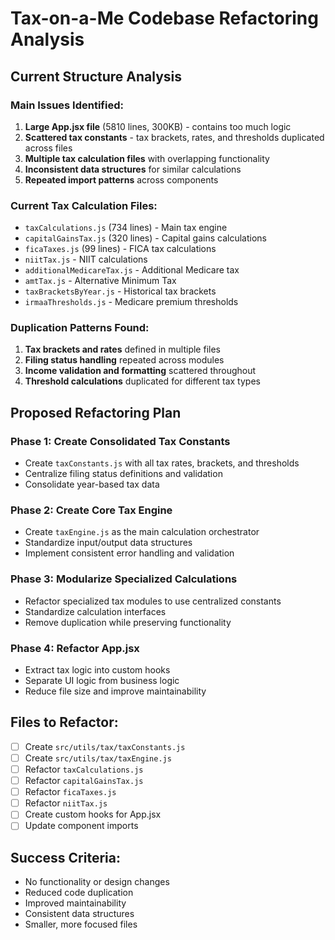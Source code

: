 # Tax-on-a-Me Codebase Refactoring Analysis

## Current Structure Analysis

### Main Issues Identified:
1. **Large App.jsx file** (5810 lines, 300KB) - contains too much logic
2. **Scattered tax constants** - tax brackets, rates, and thresholds duplicated across files
3. **Multiple tax calculation files** with overlapping functionality
4. **Inconsistent data structures** for similar calculations
5. **Repeated import patterns** across components

### Current Tax Calculation Files:
- `taxCalculations.js` (734 lines) - Main tax engine
- `capitalGainsTax.js` (320 lines) - Capital gains calculations
- `ficaTaxes.js` (99 lines) - FICA tax calculations
- `niitTax.js` - NIIT calculations
- `additionalMedicareTax.js` - Additional Medicare tax
- `amtTax.js` - Alternative Minimum Tax
- `taxBracketsByYear.js` - Historical tax brackets
- `irmaaThresholds.js` - Medicare premium thresholds

### Duplication Patterns Found:
1. **Tax brackets and rates** defined in multiple files
2. **Filing status handling** repeated across modules
3. **Income validation and formatting** scattered throughout
4. **Threshold calculations** duplicated for different tax types

## Proposed Refactoring Plan

### Phase 1: Create Consolidated Tax Constants
- Create `taxConstants.js` with all tax rates, brackets, and thresholds
- Centralize filing status definitions and validation
- Consolidate year-based tax data

### Phase 2: Create Core Tax Engine
- Create `taxEngine.js` as the main calculation orchestrator
- Standardize input/output data structures
- Implement consistent error handling and validation

### Phase 3: Modularize Specialized Calculations
- Refactor specialized tax modules to use centralized constants
- Standardize calculation interfaces
- Remove duplication while preserving functionality

### Phase 4: Refactor App.jsx
- Extract tax logic into custom hooks
- Separate UI logic from business logic
- Reduce file size and improve maintainability

## Files to Refactor:
- [ ] Create `src/utils/tax/taxConstants.js`
- [ ] Create `src/utils/tax/taxEngine.js`
- [ ] Refactor `taxCalculations.js`
- [ ] Refactor `capitalGainsTax.js`
- [ ] Refactor `ficaTaxes.js`
- [ ] Refactor `niitTax.js`
- [ ] Create custom hooks for App.jsx
- [ ] Update component imports

## Success Criteria:
- No functionality or design changes
- Reduced code duplication
- Improved maintainability
- Consistent data structures
- Smaller, more focused files

